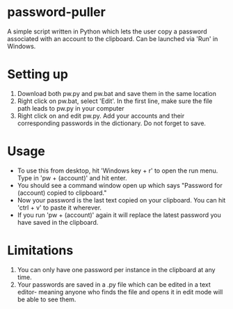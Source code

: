 # password-puller
A simple script written in Python which lets the user copy a password associated with an account to the clipboard. Can be launched via 'Run' in Windows.

# Setting up
1. Download both pw.py and pw.bat and save them in the same location
2. Right click on pw.bat, select 'Edit'. In the first line, make sure the file path leads to pw.py in your computer
3. Right click on and edit pw.py. Add your accounts and their corresponding passwords in the dictionary. Do not forget to save.

# Usage
- To use this from desktop, hit 'Windows key + r' to open the run menu. Type in 'pw + (account)' and hit enter.
- You should see a command window open up which says "Password for (account) copied to clipboard."
- Now your password is the last text copied on your clipboard. You can hit 'ctrl + v' to paste it wherever.
- If you run 'pw + (account)' again it will replace the latest password you have saved in the clipboard.

# Limitations
1. You can only have one password per instance in the clipboard at any time.
2. Your passwords are saved in a .py file which can be edited in a text editor- meaning anyone who finds the file and opens it in edit mode will be able to see them.
